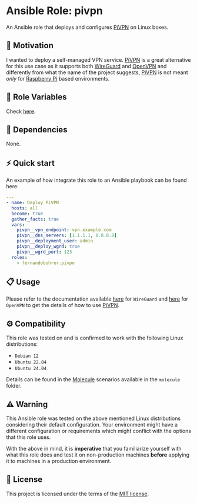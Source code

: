 # Ansible Role: pivpn

An Ansible role that deploys and configures [PiVPN][01] on Linux boxes.

## 🚀 Motivation

I wanted to deploy a self-managed VPN service. [PiVPN][01] is a great alternative for this use case as it supports both [WireGuard][02] and [OpenVPN][03] and differently from what the name of the project suggests, [PiVPN][01] is not meant *only* for [Raspberry Pi][04] based environments.

## 📑 Role Variables

Check [here][05].

## 🧰 Dependencies

None.

## ⚡ Quick start

An example of how integrate this role to an Ansible playbook can be found here:

```yml
---
- name: Deploy PiVPN
  hosts: all
  become: true
  gather_facts: true
  vars:
    pivpn__vpn_endpoint: vpn.example.com
    pivpn__dns_servers: [1.1.1.1, 8.8.8.8]
    pivpn__deployment_user: admin
    pivpn__deploy_wgrd: true
    pivpn__wgrd_port: 123
  roles:
    - fernandobohrer.pivpn
```

## 📋 Usage

Please refer to the documentation available [here][06] for `WireGuard` and [here][07] for `OpenVPN` to get the details of how to use [PiVPN][01].

## ⚙️ Compatibility

This role was tested on and is confirmed to work with the following Linux distributions:

- `Debian 12`
- `Ubuntu 22.04`
- `Ubuntu 24.04`

Details can be found in the [Molecule][08] scenarios available in the `molecule` folder.

## ⚠️ Warning

This Ansible role was tested on the above mentioned Linux distributions considering their default configuration. Your environment might have a different configuration or requirements which might conflict with the options that this role uses.

With the above in mind, it is **imperative** that you familiarize yourself with what this role does and test it on non-production machines **before** applying it to machines in a production environment.

## 📝 License

This project is licensed under the terms of the [MIT license][09].

[01]: https://www.pivpn.io/
[02]: https://www.wireguard.com/
[03]: https://openvpn.net/
[04]: https://www.raspberrypi.com/
[05]: defaults/main.yml
[06]: https://docs.pivpn.io/wireguard/
[07]: https://docs.pivpn.io/openvpn/
[08]: https://github.com/fernandobohrer/ansible-molecule-scenarios
[09]: /LICENSE
